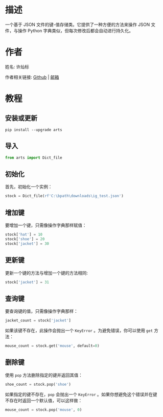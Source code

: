 # 描述

一个基于 JSON 文件的键-值存储类。它提供了一种方便的方法来操作 JSON 文件，与操作 Python 字典类似，但每次修改后都会自动进行持久化。

# 作者

姓名: 许灿标

作者相关链接: [Github](https://github.com/sutccy) \| [邮箱](mailto:sutccy@outlook.com)

# 教程

## 安装或更新

```
pip install --upgrade arts
```

## 导入

```python
from arts import Dict_file
```

## 初始化

首先，初始化一个实例：

```python
stock = Dict_file(rf'C:\bpath\downloads\ig_test.json')
```

## 增加键

要增加一个键，只需像操作字典那样赋值：

```python
stock['hat'] = 10
stock['shoe'] = 20
stock['jacket'] = 30
```

## 更新键

更新一个键的方法与增加一个键的方法相同:

```python
stock['jacket'] = 31
```

## 查询键

要查询键的值，只需像操作字典那样：

```python
jacket_count = stock['jacket']
```

如果该键不存在，此操作会抛出一个 `KeyError` 。为避免错误，你可以使用 `get` 方法：

```python
mouse_count = stock.get('mouse', default=0)
```

## 删除键

使用 `pop` 方法删除指定的键并返回其值：

```python
shoe_count = stock.pop('shoe')
```

如果指定的键不存在，`pop` 会抛出一个 `KeyError` 。如果你想避免这个错误并在键不存在时返回一个默认值，可以这样做：

```python
mouse_count = stock.pop('mouse', 0)
```
